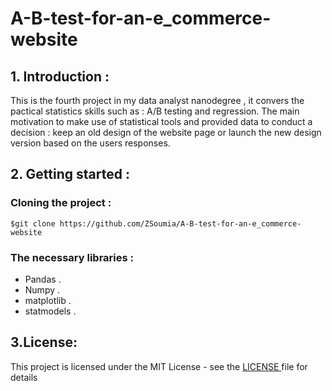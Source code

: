 # A-B-test-for-an-e_commerce-website

## 1. Introduction :
This is the fourth project in my data analyst nanodegree , it convers the pactical statistics skills such as : A/B testing and regression.
The main motivation to make use of statistical tools and provided data to conduct a decision : keep an old design of the website page or launch the new design version based on the users responses.

## 2. Getting started :
### Cloning the project :
`
$git clone https://github.com/ZSoumia/A-B-test-for-an-e_commerce-website
`
### The necessary libraries : 
- Pandas .
- Numpy .
- matplotlib .
- statmodels . 

## 3.License: 
This project is licensed under the MIT License - see the [LICENSE ](https://github.com/ZSoumia/A-B-test-for-an-e_commerce-website/blob/master/LICENSE) file for details

